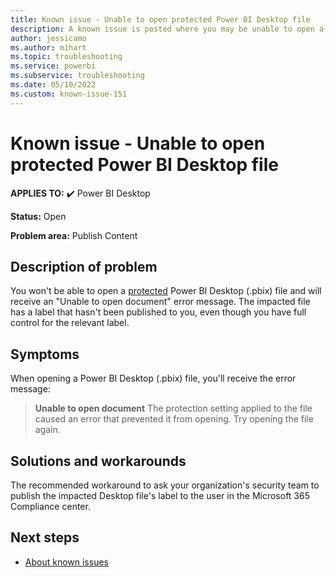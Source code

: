 ```yaml
---
title: Known issue - Unable to open protected Power BI Desktop file
description: A known issue is posted where you may be unable to open a protected Power BI Desktop file.
author: jessicamo
ms.author: mihart
ms.topic: troubleshooting  
ms.service: powerbi
ms.subservice: troubleshooting
ms.date: 05/10/2022
ms.custom: known-issue-151
---
```


# Known issue - Unable to open protected Power BI Desktop file

**APPLIES TO:** ✔️ Power BI Desktop

**Status:** Open

**Problem area:** Publish Content

## Description of problem

You won't be able to open a [protected](/power-bi/enterprise/service-security-data-protection-overview) Power BI Desktop (.pbix) file and will receive an "Unable to open document" error message.  The impacted file has a label that hasn't been published to you, even though you have full control for the relevant label.

## Symptoms

When opening a Power BI Desktop (.pbix) file, you'll receive the error message:
> **Unable to open document**
> The protection setting applied to the file caused an error that prevented it from opening. Try opening the file again.  

## Solutions and workarounds

The recommended workaround to ask your organization's security team to publish the impacted Desktop file's label to the user in the Microsoft 365 Compliance center.

## Next steps

- [About known issues](power-bi-known-issues.md)
